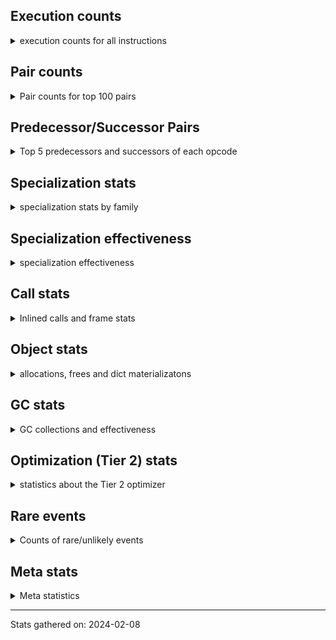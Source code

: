 ## Execution counts

<details>
<summary> execution counts for all instructions </summary>

|Name | Base Count | Head Count | Change | 
|---|---:|---:|---:|
| LOAD_FAST_CHECK | 10,703,622 | 11,390,699 | 6.4% |
| BUILD_CONST_KEY_MAP | 12,408,899 | 13,163,971 | 6.1% |
| LOAD_ATTR_PROPERTY | 89,419,535 | 91,852,183 | 2.7% |
| COMPARE_OP_STR | 314,806,424 | 322,047,278 | 2.3% |
| BINARY_OP_ADD_UNICODE | 93,264,594 | 95,005,394 | 1.9% |
| BINARY_SUBSCR_DICT | 623,076,937 | 633,077,200 | 1.6% |
| STORE_ATTR | 67,499,296 | 68,214,696 | 1.1% |
| JUMP_FORWARD | 551,648,844 | 556,460,602 | 0.9% |
| EXTENDED_ARG | 289,629,271 | 292,147,846 | 0.9% |
| LOAD_ATTR_INSTANCE_VALUE | 4,948,846,034 | 4,989,634,599 | 0.8% |
| DICT_UPDATE | 72,697 | 72,156 | -0.7% |
| STORE_ATTR_INSTANCE_VALUE | 1,184,666,337 | 1,193,132,325 | 0.7% |
| BINARY_SUBSCR_STR_INT | 484,692,511 | 488,136,592 | 0.7% |
| TO_BOOL_LIST | 159,386,802 | 160,277,390 | 0.6% |
| BUILD_LIST | 328,673,659 | 330,487,413 | 0.6% |
| CALL_BOUND_METHOD_EXACT_ARGS | 210,667,277 | 211,822,849 | 0.5% |
| COMPARE_OP_INT | 1,697,019,553 | 1,706,209,255 | 0.5% |
| TO_BOOL_ALWAYS_TRUE | 276,596,696 | 278,065,190 | 0.5% |
| STORE_SUBSCR_DICT | 263,761,721 | 265,160,481 | 0.5% |
| BINARY_SUBSCR | 535,989,737 | 538,755,038 | 0.5% |
| CALL_METHOD_DESCRIPTOR_O | 397,962,937 | 399,943,355 | 0.5% |
| COMPARE_OP | 159,658,961 | 160,450,975 | 0.5% |
| CONVERT_VALUE | 90,302,472 | 90,748,198 | 0.5% |
| CALL_PY_WITH_DEFAULTS | 210,158,041 | 211,106,912 | 0.5% |
| LOAD_ATTR_METHOD_NO_DICT | 1,449,185,138 | 1,455,649,567 | 0.4% |
| CALL_LEN | 426,248,944 | 428,093,760 | 0.4% |
| CALL_BUILTIN_CLASS | 165,416,726 | 166,127,095 | 0.4% |
| FOR_ITER | 126,542,192 | 127,083,209 | 0.4% |
| JUMP_BACKWARD | 164,545,369 | 165,237,891 | 0.4% |
| BUILD_STRING | 52,642,240 | 52,863,701 | 0.4% |
| FORMAT_SIMPLE | 105,589,124 | 106,032,907 | 0.4% |
| CONTAINS_OP | 1,028,177,472 | 1,032,428,851 | 0.4% |
| LOAD_CONST | 7,704,890,522 | 7,736,644,556 | 0.4% |
| BUILD_SLICE | 95,912,205 | 96,291,725 | 0.4% |
| POP_JUMP_IF_FALSE | 7,468,779,772 | 7,497,005,531 | 0.4% |
| CALL_METHOD_DESCRIPTOR_NOARGS | 282,330,854 | 283,362,566 | 0.4% |
| BINARY_OP_ADD_INT | 969,004,752 | 972,533,016 | 0.4% |
| TO_BOOL | 384,821,274 | 386,126,454 | 0.3% |
| LOAD_FAST | 29,542,634,275 | 29,642,271,056 | 0.3% |
| STORE_FAST | 7,950,737,259 | 7,977,399,528 | 0.3% |
| CALL_LIST_APPEND | 335,218,909 | 336,342,172 | 0.3% |
| SWAP | 649,723,087 | 651,876,312 | 0.3% |
| RETURN_CONST | 2,017,534,665 | 2,023,944,179 | 0.3% |
| FOR_ITER_GEN | 222,117,251 | 222,809,008 | 0.3% |
| CALL_METHOD_DESCRIPTOR_FAST | 408,988,747 | 410,217,068 | 0.3% |
| STORE_SUBSCR_LIST_INT | 149,101,583 | 149,545,806 | 0.3% |
| UNARY_INVERT | 14,773,049 | 14,730,193 | -0.3% |
| LOAD_ATTR_METHOD_WITH_VALUES | 2,198,024,613 | 2,204,192,792 | 0.3% |
| POP_JUMP_IF_TRUE | 1,903,567,948 | 1,908,787,186 | 0.3% |
| COPY | 779,365,109 | 781,436,788 | 0.3% |
| BINARY_SLICE | 289,622,670 | 290,389,161 | 0.3% |
| CALL_PY_EXACT_ARGS | 3,317,783,852 | 3,326,461,232 | 0.3% |
| EXIT_INIT_CHECK | 93,512,900 | 93,736,648 | 0.2% |
| POP_JUMP_IF_NONE | 445,492,916 | 446,546,895 | 0.2% |
| CALL_ALLOC_AND_ENTER_INIT | 95,796,142 | 96,019,890 | 0.2% |
| LOAD_ATTR | 1,372,873,701 | 1,375,987,528 | 0.2% |
| LOAD_GLOBAL_MODULE | 3,788,846,355 | 3,797,052,884 | 0.2% |
| LOAD_ATTR_SLOT | 1,796,190,709 | 1,800,047,105 | 0.2% |
| POP_JUMP_IF_NOT_NONE | 674,541,217 | 675,962,590 | 0.2% |
| RESUME_CHECK | 7,140,567,823 | 7,155,180,639 | 0.2% |
| TO_BOOL_BOOL | 3,925,658,342 | 3,932,581,830 | 0.2% |
| DELETE_FAST | 2,163,162 | 2,159,400 | -0.2% |
| RETURN_VALUE | 4,240,869,978 | 4,248,052,881 | 0.2% |
| INSTRUMENTED_JUMP_BACKWARD | 10,016 | 10,000 | -0.2% |
| IS_OP | 734,076,024 | 735,222,633 | 0.2% |
| GET_ITER | 734,217,694 | 735,291,650 | 0.1% |
| INSTRUMENTED_FOR_ITER | 11,376 | 11,360 | -0.1% |
| ENTER_EXECUTOR | 2,596,258,723 | 2,599,829,957 | 0.1% |
| BEFORE_WITH | 9,109,702 | 9,098,122 | -0.1% |
| UNPACK_SEQUENCE_TWO_TUPLE | 355,193,496 | 355,644,327 | 0.1% |
| BUILD_TUPLE | 841,471,957 | 842,494,206 | 0.1% |
| INSTRUMENTED_POP_JUMP_IF_TRUE | 13,456 | 13,440 | -0.1% |
| POP_TOP | 3,708,934,072 | 3,713,299,818 | 0.1% |
| LOAD_FAST_LOAD_FAST | 6,332,083,282 | 6,338,944,699 | 0.1% |
| CALL_ISINSTANCE | 934,614,511 | 935,547,150 | 0.1% |
| FOR_ITER_LIST | 696,430,612 | 697,099,759 | 0.1% |
| CALL_KW | 255,582,106 | 255,821,804 | 0.1% |
| NOP | 981,212,069 | 982,118,548 | 0.1% |
| LOAD_GLOBAL_BUILTIN | 4,490,866,805 | 4,494,804,512 | 0.1% |
| BINARY_SUBSCR_LIST_INT | 636,745,556 | 637,204,149 | 0.1% |
| YIELD_VALUE | 1,386,524,513 | 1,387,425,035 | 0.1% |
| TO_BOOL_INT | 202,153,445 | 202,266,078 | 0.1% |
| CALL | 1,201,656,597 | 1,202,277,690 | 0.1% |
| BINARY_OP_SUBTRACT_INT | 525,775,780 | 526,032,711 | 0.0% |
| LIST_EXTEND | 35,709,252 | 35,692,571 | -0.0% |
| COPY_FREE_VARS | 354,559,163 | 354,719,219 | 0.0% |
| RESUME | 271,556 | 271,446 | -0.0% |
| LOAD_ATTR_CLASS | 175,373,368 | 175,438,971 | 0.0% |
| LOAD_SUPER_ATTR_METHOD | 123,636,407 | 123,592,284 | -0.0% |
| TO_BOOL_NONE | 631,547,757 | 631,769,535 | 0.0% |
| CALL_BUILTIN_FAST | 927,032,884 | 927,319,408 | 0.0% |
| LOAD_ATTR_MODULE | 514,391,313 | 514,540,800 | 0.0% |
| LOAD_ATTR_NONDESCRIPTOR_WITH_VALUES | 158,222,834 | 158,177,033 | -0.0% |
| PUSH_NULL | 1,307,272,386 | 1,307,638,576 | 0.0% |
| LOAD_SUPER_ATTR | 18,389 | 18,384 | -0.0% |
| LOAD_FAST_AND_CLEAR | 69,140,448 | 69,122,350 | -0.0% |
| TO_BOOL_STR | 80,212,717 | 80,233,184 | 0.0% |
| BUILD_MAP | 119,338,926 | 119,309,182 | -0.0% |
| LIST_APPEND | 75,569,722 | 75,551,212 | -0.0% |
| BINARY_OP_INPLACE_ADD_UNICODE | 8,739,097 | 8,741,177 | 0.0% |
| LOAD_DEREF | 727,083,636 | 727,240,078 | 0.0% |
| MAKE_CELL | 101,801,009 | 101,781,993 | -0.0% |
| CHECK_EXC_MATCH | 22,406,375 | 22,402,379 | -0.0% |
| PUSH_EXC_INFO | 23,029,955 | 23,025,992 | -0.0% |
| POP_EXCEPT | 23,029,807 | 23,025,849 | -0.0% |
| INTERPRETER_EXIT | 2,101,269,123 | 2,101,599,212 | 0.0% |
| STORE_FAST_STORE_FAST | 3,022,138,754 | 3,022,590,173 | 0.0% |
| STORE_FAST_LOAD_FAST | 42,788,896 | 42,795,194 | 0.0% |
| BINARY_OP | 718,306,882 | 718,213,005 | -0.0% |
| DICT_MERGE | 36,821,396 | 36,816,631 | -0.0% |
| SET_FUNCTION_ATTRIBUTE | 100,803,393 | 100,791,186 | -0.0% |
| UNPACK_SEQUENCE | 315,651 | 315,615 | -0.0% |
| CALL_TYPE_1 | 317,212,901 | 317,179,280 | -0.0% |
| MAKE_FUNCTION | 110,730,365 | 110,719,945 | -0.0% |
| CALL_METHOD_DESCRIPTOR_FAST_WITH_KEYWORDS | 26,903,023 | 26,905,336 | 0.0% |
| RAISE_VARARGS | 5,738,001 | 5,737,511 | -0.0% |
| FOR_ITER_TUPLE | 339,360,842 | 339,332,125 | -0.0% |
| UNARY_NOT | 74,929,072 | 74,923,024 | -0.0% |
| CALL_FUNCTION_EX | 187,420,369 | 187,405,357 | -0.0% |
| STORE_SUBSCR | 184,306,439 | 184,319,987 | 0.0% |
| SET_ADD | 932,561 | 932,628 | 0.0% |
| LOAD_ATTR_METHOD_LAZY_DICT | 85,068,316 | 85,074,364 | 0.0% |
| STORE_DEREF | 94,642,521 | 94,636,103 | -0.0% |
| BINARY_OP_SUBTRACT_FLOAT | 111,952,632 | 111,946,354 | -0.0% |
| MAP_ADD | 39,820,416 | 39,822,449 | 0.0% |
| BINARY_OP_ADD_FLOAT | 154,967,200 | 154,959,881 | -0.0% |
| LOAD_ATTR_NONDESCRIPTOR_NO_DICT | 94,000,675 | 93,996,237 | -0.0% |
| COMPARE_OP_FLOAT | 182,739,443 | 182,732,042 | -0.0% |
| STORE_ATTR_SLOT | 1,504,907,793 | 1,504,850,864 | -0.0% |
| FOR_ITER_RANGE | 111,404,803 | 111,400,611 | -0.0% |
| BINARY_SUBSCR_GETITEM | 194,235,297 | 194,241,098 | 0.0% |
| LOAD_SUPER_ATTR_ATTR | 5,310,952 | 5,311,094 | 0.0% |
| RETURN_GENERATOR | 485,999,018 | 485,987,653 | -0.0% |
| LOAD_GLOBAL | 20,555,537 | 20,555,071 | -0.0% |
| CALL_INTRINSIC_1 | 159,709,563 | 159,705,994 | -0.0% |
| CALL_STR_1 | 42,201,207 | 42,200,430 | -0.0% |
| STORE_SLICE | 35,855,288 | 35,854,747 | -0.0% |
| GET_AWAITABLE | 229,796,431 | 229,792,998 | -0.0% |
| CALL_TUPLE_1 | 28,343,638 | 28,343,996 | 0.0% |
| CALL_BUILTIN_O | 881,965,495 | 881,954,860 | -0.0% |
| SEND | 165,328,497 | 165,326,655 | -0.0% |
| WITH_EXCEPT_START | 184,305 | 184,303 | -0.0% |
| BUILD_SET | 1,716,121 | 1,716,139 | 0.0% |
| JUMP_BACKWARD_NO_INTERRUPT | 551,664,524 | 551,659,014 | -0.0% |
| END_SEND | 391,999,864 | 391,996,431 | -0.0% |
| SEND_GEN | 780,210,066 | 780,204,130 | -0.0% |
| UNPACK_SEQUENCE_LIST | 274,452,748 | 274,454,825 | 0.0% |
| IMPORT_FROM | 10,478,821 | 10,478,897 | 0.0% |
| IMPORT_NAME | 9,829,155 | 9,829,224 | 0.0% |
| BINARY_OP_MULTIPLY_INT | 179,330,400 | 179,329,320 | -0.0% |
| BINARY_SUBSCR_TUPLE_INT | 228,314,859 | 228,313,836 | -0.0% |
| CALL_BUILTIN_FAST_WITH_KEYWORDS | 110,156,867 | 110,156,447 | -0.0% |
| DELETE_ATTR | 6,122,289 | 6,122,266 | -0.0% |
| LOAD_ATTR_WITH_HINT | 433,397,673 | 433,399,260 | 0.0% |
| DELETE_SUBSCR | 177,647,736 | 177,647,363 | -0.0% |
| UNPACK_SEQUENCE_TUPLE | 572,703,765 | 572,702,586 | -0.0% |
| BINARY_OP_MULTIPLY_FLOAT | 287,556,802 | 287,557,265 | 0.0% |
| RERAISE | 2,616,176 | 2,616,172 | -0.0% |
| GET_YIELD_FROM_ITER | 36,722,107 | 36,722,155 | 0.0% |
| END_FOR | 76,206,884 | 76,206,970 | 0.0% |
| STORE_ATTR_WITH_HINT | 67,218,124 | 67,218,071 | -0.0% |
| UNARY_NEGATIVE | 161,837,443 | 161,837,410 | -0.0% |
| INSTRUMENTED_POP_JUMP_IF_FALSE | 38,888,640 | 38,888,640 | 0.0% |
| INSTRUMENTED_RESUME | 38,866,420 | 38,866,420 | 0.0% |
| INSTRUMENTED_RETURN_VALUE | 38,857,520 | 38,857,520 | 0.0% |
| LOAD_NAME | 13,239,127 | 13,239,127 | 0.0% |
| STORE_GLOBAL | 8,199,940 | 8,199,940 | 0.0% |
| GET_ANEXT | 8,000,960 | 8,000,960 | 0.0% |
| END_ASYNC_FOR | 8,000,000 | 8,000,000 | 0.0% |
| GET_AITER | 8,000,000 | 8,000,000 | 0.0% |
| BEFORE_ASYNC_WITH | 3,005,926 | 3,005,926 | 0.0% |
| UNPACK_EX | 1,129,822 | 1,129,822 | 0.0% |
| STORE_NAME | 401,296 | 401,296 | 0.0% |
| SET_UPDATE | 88,668 | 88,668 | 0.0% |
| LOAD_BUILD_CLASS | 19,846 | 19,846 | 0.0% |
| INSTRUMENTED_RETURN_CONST | 7,200 | 7,200 | 0.0% |
| LOAD_LOCALS | 2,260 | 2,260 | 0.0% |
| LOAD_FROM_DICT_OR_DEREF | 2,240 | 2,240 | 0.0% |
| CLEANUP_THROW | 1,523 | 1,523 | 0.0% |
| DELETE_NAME | 900 | 900 | 0.0% |
| FORMAT_WITH_SPEC | 840 | 840 | 0.0% |
| INSTRUMENTED_POP_JUMP_IF_NONE | 720 | 720 | 0.0% |
| SETUP_ANNOTATIONS | 544 | 544 | 0.0% |
| INSTRUMENTED_JUMP_FORWARD | 400 | 400 | 0.0% |
| INSTRUMENTED_POP_JUMP_IF_NOT_NONE | 400 | 400 | 0.0% |
| CALL_INTRINSIC_2 | 80 | 80 | 0.0% |


</details>

## Pair counts

<details>
<summary> Pair counts for top 100 pairs </summary>

Not included in comparative output.


</details>

## Predecessor/Successor Pairs

<details>
<summary> Top 5 predecessors and successors of each opcode </summary>

Not included in comparative output.


</details>

## Specialization stats

<details>
<summary> specialization stats by family </summary>

### BINARY_OP

<details>
<summary> specialization stats for BINARY_OP family </summary>

|Kind | Base Count | Base Ratio | Head Count | Head Ratio | Change | 
|---|---:|---:|---:|---:|---:|
|          hit | 2,281,296,959 | 74.8% | 2,286,810,836 | 74.9% | 0.2% |
|     deferred | 765,104,507 | 25.1% | 765,010,723 | 25.0% | -0.0% |
|         miss | 49,294,298 | 1.6% | 49,294,282 | 1.6% | -0.0% |

| | Base Count | Base Ratio | Head Count | Head Ratio | Change | 
|---|---:|---:|---:|---:|---:|
| Success | 978,742 | 39.2% | 978,623 | 39.2% | -0.0% |
| Failure | 1,517,931 | 60.8% | 1,517,941 | 60.8% | 0.0% |

|Failure kind | Base Count | Base Ratio | Head Count | Head Ratio | Change | 
|---|---:|---:|---:|---:|---:|
| power | 5,742 | 0.4% | 5,721 | 0.4% | -0.4% |
| xor | 9,926 | 0.7% | 9,943 | 0.7% | 0.2% |
| remainder | 52,913 | 3.5% | 52,951 | 3.5% | 0.1% |
| or | 17,741 | 1.2% | 17,729 | 1.2% | -0.1% |
| and int | 49,395 | 3.3% | 49,366 | 3.3% | -0.1% |
| and other | 1,716 | 0.1% | 1,715 | 0.1% | -0.1% |
| true divide float | 5,766 | 0.4% | 5,763 | 0.4% | -0.1% |
| true divide different types | 12,253 | 0.8% | 12,248 | 0.8% | -0.0% |
| lshift | 18,014 | 1.2% | 18,007 | 1.2% | -0.0% |
| floor divide | 32,744 | 2.2% | 32,732 | 2.2% | -0.0% |
| rshift | 14,780 | 1.0% | 14,776 | 1.0% | -0.0% |
| add other | 61,830 | 4.1% | 61,846 | 4.1% | 0.0% |
| multiply different types | 246,699 | 16.3% | 246,738 | 16.3% | 0.0% |
| add different types | 182,046 | 12.0% | 182,042 | 12.0% | -0.0% |
| subtract different types | 784,192 | 51.7% | 784,190 | 51.7% | -0.0% |
| subtract other | 12,834 | 0.8% | 12,834 | 0.8% | 0.0% |
| multiply other | 5,300 | 0.3% | 5,300 | 0.3% | 0.0% |
| true divide other | 3,501 | 0.2% | 3,501 | 0.2% | 0.0% |
| and different types | 539 | 0.0% | 539 | 0.0% | 0.0% |


</details>

### BINARY_SLICE

<details>
<summary> specialization stats for BINARY_SLICE family </summary>


</details>

### BINARY_SUBSCR

<details>
<summary> specialization stats for BINARY_SUBSCR family </summary>

|Kind | Base Count | Base Ratio | Head Count | Head Ratio | Change | 
|---|---:|---:|---:|---:|---:|
|          hit | 2,162,289,049 | 80.0% | 2,176,196,602 | 80.0% | 0.6% |
|     deferred | 540,370,820 | 20.0% | 543,135,194 | 20.0% | 0.5% |
|         miss | 4,776,111 | 0.2% | 4,776,273 | 0.2% | 0.0% |

| | Base Count | Base Ratio | Head Count | Head Ratio | Change | 
|---|---:|---:|---:|---:|---:|
| Failure | 205,593 | 52.0% | 206,699 | 52.2% | 0.5% |
| Success | 189,435 | 48.0% | 189,418 | 47.8% | -0.0% |

|Failure kind | Base Count | Base Ratio | Head Count | Head Ratio | Change | 
|---|---:|---:|---:|---:|---:|
| buffer slice | 880 | 0.4% | 960 | 0.5% | 9.1% |
| tuple slice | 86 | 0.0% | 83 | 0.0% | -3.5% |
| out of range | 74,363 | 36.2% | 75,282 | 36.4% | 1.2% |
| buffer int | 21,740 | 10.6% | 21,919 | 10.6% | 0.8% |
| list slice | 6,360 | 3.1% | 6,400 | 3.1% | 0.6% |
| other | 56,968 | 27.7% | 56,859 | 27.5% | -0.2% |
| array int | 36,680 | 17.8% | 36,680 | 17.7% | 0.0% |
| sequence int | 4,280 | 2.1% | 4,280 | 2.1% | 0.0% |
| code complex parameters | 4,136 | 2.0% | 4,136 | 2.0% | 0.0% |
| string slice | 100 | 0.0% | 100 | 0.0% | 0.0% |


</details>

### CALL

<details>
<summary> specialization stats for CALL family </summary>

|Kind | Base Count | Base Ratio | Head Count | Head Ratio | Change | 
|---|---:|---:|---:|---:|---:|
|         miss | 243,260,325 | 2.3% | 246,866,672 | 2.3% | 1.5% |
|     deferred | 1,438,925,773 | 13.7% | 1,443,084,432 | 13.7% | 0.3% |
|          hit | 9,080,819,373 | 86.3% | 9,098,007,225 | 86.3% | 0.2% |
|        deopt | 22,840 | 0.0% | 22,840 | 0.0% | 0.0% |

| | Base Count | Base Ratio | Head Count | Head Ratio | Change | 
|---|---:|---:|---:|---:|---:|
| Success | 5,100,456 | 85.1% | 5,168,399 | 85.3% | 1.3% |
| Failure | 890,693 | 14.9% | 891,531 | 14.7% | 0.1% |

|Failure kind | Base Count | Base Ratio | Head Count | Head Ratio | Change | 
|---|---:|---:|---:|---:|---:|
| metaclass | 37,527 | 4.2% | 37,890 | 4.2% | 1.0% |
| str | 2,840 | 0.3% | 2,860 | 0.3% | 0.7% |
| out of versions | 160 | 0.0% | 161 | 0.0% | 0.6% |
| operator wrapper | 6,004 | 0.7% | 6,040 | 0.7% | 0.6% |
| method wrapper | 7,776 | 0.9% | 7,750 | 0.9% | -0.3% |
| meth descr varargs | 62,896 | 7.1% | 63,014 | 7.1% | 0.2% |
| class mutable | 21,581 | 2.4% | 21,617 | 2.4% | 0.2% |
| class no vectorcall | 66,272 | 7.4% | 66,338 | 7.4% | 0.1% |
| meth descr method fastcall keywords | 200,172 | 22.5% | 200,362 | 22.5% | 0.1% |
| bound method | 13,367 | 1.5% | 13,357 | 1.5% | -0.1% |
| cfunc varargs | 11,817 | 1.3% | 11,810 | 1.3% | -0.1% |
| cfunc varargs keywords | 28,341 | 3.2% | 28,355 | 3.2% | 0.0% |
| cfunc noargs | 66,654 | 7.5% | 66,637 | 7.5% | -0.0% |
| code complex parameters | 158,140 | 17.8% | 158,176 | 17.7% | 0.0% |
| no dict | 102,776 | 11.5% | 102,796 | 11.5% | 0.0% |
| other | 37,442 | 4.2% | 37,441 | 4.2% | -0.0% |
| meth descr varargs keywords | 18,390 | 2.1% | 18,390 | 2.1% | 0.0% |
| init not python | 16,386 | 1.8% | 16,386 | 1.8% | 0.0% |
| cmethod | 13,140 | 1.5% | 13,140 | 1.5% | 0.0% |
| init not simple | 10,018 | 1.1% | 10,018 | 1.1% | 0.0% |
| wrong number arguments | 9,154 | 1.0% | 9,154 | 1.0% | 0.0% |


</details>

### COMPARE_OP

<details>
<summary> specialization stats for COMPARE_OP family </summary>

|Kind | Base Count | Base Ratio | Head Count | Head Ratio | Change | 
|---|---:|---:|---:|---:|---:|
|         miss | 1,912,682 | 0.1% | 1,885,126 | 0.1% | -1.4% |
|          hit | 2,192,652,738 | 93.1% | 2,209,103,449 | 93.2% | 0.8% |
|     deferred | 161,247,753 | 6.8% | 162,014,039 | 6.8% | 0.5% |

| | Base Count | Base Ratio | Head Count | Head Ratio | Change | 
|---|---:|---:|---:|---:|---:|
| Failure | 224,634 | 69.4% | 223,366 | 69.4% | -0.6% |
| Success | 99,256 | 30.6% | 98,696 | 30.6% | -0.6% |

|Failure kind | Base Count | Base Ratio | Head Count | Head Ratio | Change | 
|---|---:|---:|---:|---:|---:|
| big int | 62,159 | 27.7% | 60,227 | 27.0% | -3.1% |
| bytes | 3,960 | 1.8% | 4,080 | 1.8% | 3.0% |
| long float | 1,593 | 0.7% | 1,626 | 0.7% | 2.1% |
| bool | 5,029 | 2.2% | 4,976 | 2.2% | -1.1% |
| tuple | 14,402 | 6.4% | 14,496 | 6.5% | 0.7% |
| different types | 50,070 | 22.3% | 50,395 | 22.6% | 0.6% |
| baseobject | 30,648 | 13.6% | 30,733 | 13.8% | 0.3% |
| other | 24,338 | 10.8% | 24,387 | 10.9% | 0.2% |
| float long | 16,899 | 7.5% | 16,910 | 7.6% | 0.1% |
| string | 10,560 | 4.7% | 10,560 | 4.7% | 0.0% |
| list | 3,153 | 1.4% | 3,153 | 1.4% | 0.0% |
| set | 1,823 | 0.8% | 1,823 | 0.8% | 0.0% |


</details>

### FOR_ITER

<details>
<summary> specialization stats for FOR_ITER family </summary>

|Kind | Base Count | Base Ratio | Head Count | Head Ratio | Change | 
|---|---:|---:|---:|---:|---:|
|     deferred | 262,000,493 | 17.5% | 262,557,305 | 17.5% | 0.2% |
|          hit | 1,231,034,273 | 82.3% | 1,232,345,460 | 82.3% | 0.1% |
|         miss | 138,279,235 | 9.2% | 138,296,043 | 9.2% | 0.0% |

| | Base Count | Base Ratio | Head Count | Head Ratio | Change | 
|---|---:|---:|---:|---:|---:|
| Failure | 160,579 | 5.7% | 161,279 | 5.7% | 0.4% |
| Success | 2,660,355 | 94.3% | 2,660,668 | 94.3% | 0.0% |

|Failure kind | Base Count | Base Ratio | Head Count | Head Ratio | Change | 
|---|---:|---:|---:|---:|---:|
| reversed list | 6,085 | 3.8% | 6,185 | 3.8% | 1.6% |
| dict items | 61,519 | 38.3% | 62,188 | 38.6% | 1.1% |
| set | 24,496 | 15.3% | 24,424 | 15.1% | -0.3% |
| enumerate | 15,269 | 9.5% | 15,272 | 9.5% | 0.0% |
| zip | 13,352 | 8.3% | 13,352 | 8.3% | 0.0% |
| seq iter | 10,460 | 6.5% | 10,460 | 6.5% | 0.0% |
| dict keys | 7,196 | 4.5% | 7,196 | 4.5% | 0.0% |
| other | 7,059 | 4.4% | 7,059 | 4.4% | 0.0% |
| dict values | 5,690 | 3.5% | 5,690 | 3.5% | 0.0% |
| itertools | 4,851 | 3.0% | 4,851 | 3.0% | 0.0% |
| ascii string | 2,440 | 1.5% | 2,440 | 1.5% | 0.0% |
| map | 1,320 | 0.8% | 1,320 | 0.8% | 0.0% |
| bytes | 520 | 0.3% | 520 | 0.3% | 0.0% |
| callable | 282 | 0.2% | 282 | 0.2% | 0.0% |
| string | 40 | 0.0% | 40 | 0.0% | 0.0% |


</details>

### LOAD_ATTR

<details>
<summary> specialization stats for LOAD_ATTR family </summary>

|Kind | Base Count | Base Ratio | Head Count | Head Ratio | Change | 
|---|---:|---:|---:|---:|---:|
|          hit | 11,151,774,441 | 83.8% | 11,211,658,206 | 83.8% | 0.5% |
|     deferred | 2,146,510,323 | 16.1% | 2,149,621,358 | 16.1% | 0.1% |
|        deopt | 1,816,849 | 0.0% | 1,816,362 | 0.0% | -0.0% |
|         miss | 790,345,767 | 5.9% | 790,344,705 | 5.9% | -0.0% |

| | Base Count | Base Ratio | Head Count | Head Ratio | Change | 
|---|---:|---:|---:|---:|---:|
| Failure | 1,078,090 | 6.5% | 1,080,016 | 6.5% | 0.2% |
| Success | 15,631,055 | 93.5% | 15,630,859 | 93.5% | -0.0% |

|Failure kind | Base Count | Base Ratio | Head Count | Head Ratio | Change | 
|---|---:|---:|---:|---:|---:|
| class attr simple | 6,043 | 0.6% | 6,223 | 0.6% | 3.0% |
| method | 138,096 | 12.8% | 139,478 | 12.9% | 1.0% |
| overridden | 18,515 | 1.7% | 18,550 | 1.7% | 0.2% |
| not managed dict | 126,440 | 11.7% | 126,625 | 11.7% | 0.1% |
| mutable class | 68,257 | 6.3% | 68,334 | 6.3% | 0.1% |
| non overriding descriptor | 11,125 | 1.0% | 11,114 | 1.0% | -0.1% |
| metaclass attribute | 233,074 | 21.6% | 233,155 | 21.6% | 0.0% |
| shadowed | 96,852 | 9.0% | 96,846 | 9.0% | -0.0% |
| has managed dict | 312,982 | 29.0% | 312,985 | 29.0% | 0.0% |
| class method obj | 23,148 | 2.1% | 23,148 | 2.1% | 0.0% |
| class attr descriptor | 16,640 | 1.5% | 16,640 | 1.5% | 0.0% |
| module attr not found | 10,682 | 1.0% | 10,682 | 1.0% | 0.0% |
| not in keys | 7,260 | 0.7% | 7,260 | 0.7% | 0.0% |
| non object slot | 3,580 | 0.3% | 3,580 | 0.3% | 0.0% |
| builtin class method | 2,997 | 0.3% | 2,997 | 0.3% | 0.0% |
| out of versions | 2,339 | 0.2% | 2,339 | 0.2% | 0.0% |
| property | 60 | 0.0% | 60 | 0.0% | 0.0% |


</details>

### LOAD_GLOBAL

<details>
<summary> specialization stats for LOAD_GLOBAL family </summary>

|Kind | Base Count | Base Ratio | Head Count | Head Ratio | Change | 
|---|---:|---:|---:|---:|---:|
|          hit | 8,279,395,850 | 99.7% | 8,291,539,674 | 99.7% | 0.1% |
|         miss | 317,310 | 0.0% | 317,722 | 0.0% | 0.1% |
|     deferred | 20,326,145 | 0.2% | 20,326,275 | 0.2% | 0.0% |
|        deopt | 9,342 | 0.0% | 9,342 | 0.0% | 0.0% |

| | Base Count | Base Ratio | Head Count | Head Ratio | Change | 
|---|---:|---:|---:|---:|---:|
| Success | 546,702 | 100.0% | 546,518 | 100.0% | -0.0% |
| Failure | 0 | 0.0% | 0 | 0.0% |  |


</details>

### LOAD_SUPER_ATTR

<details>
<summary> specialization stats for LOAD_SUPER_ATTR family </summary>

|Kind | Base Count | Base Ratio | Head Count | Head Ratio | Change | 
|---|---:|---:|---:|---:|---:|
|     deferred | 9,271 | 0.0% | 9,267 | 0.0% | -0.0% |
|          hit | 128,947,359 | 100.0% | 128,903,378 | 100.0% | -0.0% |

| | Base Count | Base Ratio | Head Count | Head Ratio | Change | 
|---|---:|---:|---:|---:|---:|
| Success | 9,118 | 100.0% | 9,117 | 100.0% | -0.0% |
| Failure | 0 | 0.0% | 0 | 0.0% |  |


</details>

### POP_JUMP_IF_FALSE

<details>
<summary> specialization stats for POP_JUMP_IF_FALSE family </summary>


</details>

### POP_JUMP_IF_NONE

<details>
<summary> specialization stats for POP_JUMP_IF_NONE family </summary>


</details>

### POP_JUMP_IF_NOT_NONE

<details>
<summary> specialization stats for POP_JUMP_IF_NOT_NONE family </summary>


</details>

### POP_JUMP_IF_TRUE

<details>
<summary> specialization stats for POP_JUMP_IF_TRUE family </summary>


</details>

### SEND

<details>
<summary> specialization stats for SEND family </summary>

|Kind | Base Count | Base Ratio | Head Count | Head Ratio | Change | 
|---|---:|---:|---:|---:|---:|
|     deferred | 165,300,598 | 17.5% | 165,298,767 | 17.5% | -0.0% |
|          hit | 780,179,166 | 82.5% | 780,173,230 | 82.5% | -0.0% |
|         miss | 30,900 | 0.0% | 30,900 | 0.0% | 0.0% |

| | Base Count | Base Ratio | Head Count | Head Ratio | Change | 
|---|---:|---:|---:|---:|---:|
| Success | 6,211 | 10.6% | 6,206 | 10.6% | -0.1% |
| Failure | 52,588 | 89.4% | 52,582 | 89.4% | -0.0% |

|Failure kind | Base Count | Base Ratio | Head Count | Head Ratio | Change | 
|---|---:|---:|---:|---:|---:|
| other | 15,908 | 30.3% | 15,902 | 30.2% | -0.0% |
| async generator send | 33,180 | 63.1% | 33,180 | 63.1% | 0.0% |
| list | 3,260 | 6.2% | 3,260 | 6.2% | 0.0% |
| dict keys | 240 | 0.5% | 240 | 0.5% | 0.0% |


</details>

### STORE_ATTR

<details>
<summary> specialization stats for STORE_ATTR family </summary>

|Kind | Base Count | Base Ratio | Head Count | Head Ratio | Change | 
|---|---:|---:|---:|---:|---:|
|          hit | 2,549,251,862 | 90.3% | 2,557,683,724 | 90.3% | 0.3% |
|     deferred | 270,893,814 | 9.6% | 271,586,480 | 9.6% | 0.3% |
|         miss | 207,540,392 | 7.3% | 207,517,536 | 7.3% | -0.0% |

| | Base Count | Base Ratio | Head Count | Head Ratio | Change | 
|---|---:|---:|---:|---:|---:|
| Failure | 97,147 | 2.3% | 97,461 | 2.4% | 0.3% |
| Success | 4,048,727 | 97.7% | 4,048,291 | 97.6% | -0.0% |

|Failure kind | Base Count | Base Ratio | Head Count | Head Ratio | Change | 
|---|---:|---:|---:|---:|---:|
| property | 4,020 | 4.1% | 4,160 | 4.3% | 3.5% |
| overriding descriptor | 10,480 | 10.8% | 10,640 | 10.9% | 1.5% |
| no dict | 3,120 | 3.2% | 3,140 | 3.2% | 0.6% |
| not managed dict | 2,674 | 2.8% | 2,668 | 2.7% | -0.2% |
| class attr simple | 45,859 | 47.2% | 45,859 | 47.1% | 0.0% |
| not in dict | 15,905 | 16.4% | 15,905 | 16.3% | 0.0% |
| not in keys | 7,761 | 8.0% | 7,761 | 8.0% | 0.0% |
| overridden | 5,172 | 5.3% | 5,172 | 5.3% | 0.0% |
| method | 1,540 | 1.6% | 1,540 | 1.6% | 0.0% |
| out of versions | 596 | 0.6% | 596 | 0.6% | 0.0% |
| mutable class | 20 | 0.0% | 20 | 0.0% | 0.0% |


</details>

### STORE_SLICE

<details>
<summary> specialization stats for STORE_SLICE family </summary>


</details>

### STORE_SUBSCR

<details>
<summary> specialization stats for STORE_SUBSCR family </summary>

|Kind | Base Count | Base Ratio | Head Count | Head Ratio | Change | 
|---|---:|---:|---:|---:|---:|
|          hit | 412,860,424 | 69.1% | 414,703,407 | 69.2% | 0.4% |
|     deferred | 184,200,237 | 30.8% | 184,213,776 | 30.8% | 0.0% |
|         miss | 2,880 | 0.0% | 2,880 | 0.0% | 0.0% |

| | Base Count | Base Ratio | Head Count | Head Ratio | Change | 
|---|---:|---:|---:|---:|---:|
| Success | 16,213 | 14.9% | 16,209 | 14.9% | -0.0% |
| Failure | 92,869 | 85.1% | 92,882 | 85.1% | 0.0% |

|Failure kind | Base Count | Base Ratio | Head Count | Head Ratio | Change | 
|---|---:|---:|---:|---:|---:|
| dict subclass no override | 27,064 | 29.1% | 27,075 | 29.1% | 0.0% |
| py simple | 42,737 | 46.0% | 42,739 | 46.0% | 0.0% |
| array int | 16,840 | 18.1% | 16,840 | 18.1% | 0.0% |
| out of range | 3,668 | 3.9% | 3,668 | 3.9% | 0.0% |
| bytearray int | 1,760 | 1.9% | 1,760 | 1.9% | 0.0% |
| other | 800 | 0.9% | 800 | 0.9% | 0.0% |


</details>

### TO_BOOL

<details>
<summary> specialization stats for TO_BOOL family </summary>

|Kind | Base Count | Base Ratio | Head Count | Head Ratio | Change | 
|---|---:|---:|---:|---:|---:|
|     deferred | 512,002,103 | 9.0% | 513,339,128 | 9.1% | 0.3% |
|          hit | 5,144,999,332 | 90.9% | 5,154,603,976 | 90.9% | 0.2% |
|         miss | 130,556,427 | 2.3% | 130,589,231 | 2.3% | 0.0% |

| | Base Count | Base Ratio | Head Count | Head Ratio | Change | 
|---|---:|---:|---:|---:|---:|
| Failure | 686,300 | 20.3% | 686,748 | 20.3% | 0.1% |
| Success | 2,689,298 | 79.7% | 2,689,809 | 79.7% | 0.0% |

|Failure kind | Base Count | Base Ratio | Head Count | Head Ratio | Change | 
|---|---:|---:|---:|---:|---:|
| sequence | 16,538 | 2.4% | 16,697 | 2.4% | 1.0% |
| dict | 36,772 | 5.4% | 36,890 | 5.4% | 0.3% |
| bytes | 28,858 | 4.2% | 28,900 | 4.2% | 0.1% |
| mapping | 98,448 | 14.3% | 98,549 | 14.4% | 0.1% |
| other | 172,572 | 25.1% | 172,591 | 25.1% | 0.0% |
| number | 183,762 | 26.8% | 183,777 | 26.8% | 0.0% |
| set | 32,716 | 4.8% | 32,714 | 4.8% | -0.0% |
| tuple | 112,373 | 16.4% | 112,369 | 16.4% | -0.0% |
| float | 2,601 | 0.4% | 2,601 | 0.4% | 0.0% |
| bytearray | 1,240 | 0.2% | 1,240 | 0.2% | 0.0% |
| memory view | 420 | 0.1% | 420 | 0.1% | 0.0% |


</details>

### UNPACK_SEQUENCE

<details>
<summary> specialization stats for UNPACK_SEQUENCE family </summary>

|Kind | Base Count | Base Ratio | Head Count | Head Ratio | Change | 
|---|---:|---:|---:|---:|---:|
|          hit | 1,199,498,549 | 99.7% | 1,199,950,278 | 99.7% | 0.0% |
|     deferred | 3,068,851 | 0.3% | 3,068,848 | 0.3% | -0.0% |
|         miss | 2,851,460 | 0.2% | 2,851,460 | 0.2% | 0.0% |

| | Base Count | Base Ratio | Head Count | Head Ratio | Change | 
|---|---:|---:|---:|---:|---:|
| Failure | 2,439 | 2.5% | 2,438 | 2.5% | -0.0% |
| Success | 95,821 | 97.5% | 95,789 | 97.5% | -0.0% |

|Failure kind | Base Count | Base Ratio | Head Count | Head Ratio | Change | 
|---|---:|---:|---:|---:|---:|
| sequence | 1,438 | 59.0% | 1,437 | 58.9% | -0.1% |
| iterator | 621 | 25.5% | 621 | 25.5% | 0.0% |
| other | 380 | 15.6% | 380 | 15.6% | 0.0% |


</details>


</details>

## Specialization effectiveness

<details>
<summary> specialization effectiveness </summary>

|Instructions | Base Count | Base Ratio | Head Count | Head Ratio | Change | 
|---|---:|---:|---:|---:|---:|
| Specialized hits | 53,529,978,938 | 34.5% | 53,690,577,558 | 34.5% | 0.3% |
| Not specialized | 15,755,732,964 | 10.1% | 15,802,190,417 | 10.1% | 0.3% |
| Basic | 84,452,507,681 | 54.4% | 84,666,927,294 | 54.4% | 0.3% |
| Specialized misses | 1,569,679,304 | 1.0% | 1,573,285,265 | 1.0% | 0.2% |

### Deferred by instruction

<details>
<summary> deferred by instruction </summary>

|Name | Base Count | Base Ratio | Head Count | Head Ratio | Change | 
|---|---:|---:|---:|---:|---:|
| BINARY_SUBSCR | 540,370,820 | 8.4% | 543,135,194 | 8.4% | 0.5% |
| COMPARE_OP | 161,247,753 | 2.5% | 162,014,039 | 2.5% | 0.5% |
| CALL | 1,438,925,773 | 22.2% | 1,443,084,432 | 22.3% | 0.3% |
| TO_BOOL | 512,002,103 | 7.9% | 513,339,128 | 7.9% | 0.3% |
| STORE_ATTR | 270,893,814 | 4.2% | 271,586,480 | 4.2% | 0.3% |
| FOR_ITER | 262,000,493 | 4.0% | 262,557,305 | 4.0% | 0.2% |
| LOAD_ATTR | 2,146,510,323 | 33.2% | 2,149,621,358 | 33.2% | 0.1% |
| BINARY_OP | 765,104,507 | 11.8% | 765,010,723 | 11.8% | -0.0% |
| STORE_SUBSCR | 184,200,237 | 2.8% | 184,213,776 | 2.8% | 0.0% |
| SEND | 165,300,598 | 2.6% | 165,298,767 | 2.5% | -0.0% |


</details>

### Misses by instruction

<details>
<summary> misses by instruction </summary>

|Name | Base Count | Base Ratio | Head Count | Head Ratio | Change | 
|---|---:|---:|---:|---:|---:|
| CALL_PY_EXACT_ARGS | 122,266,760 | 7.8% | 124,836,742 | 7.9% | 2.1% |
| TO_BOOL_NONE | 63,917,921 | 4.1% | 63,934,194 | 4.1% | 0.0% |
| STORE_ATTR_SLOT | 98,807,744 | 6.3% | 98,783,010 | 6.3% | -0.0% |
| FOR_ITER_LIST | 69,152,757 | 4.4% | 69,161,670 | 4.4% | 0.0% |
| FOR_ITER_TUPLE | 69,113,438 | 4.4% | 69,121,333 | 4.4% | 0.0% |
| LOAD_ATTR_SLOT | 111,453,602 | 7.1% | 111,456,670 | 7.1% | 0.0% |
| STORE_ATTR_INSTANCE_VALUE | 108,673,687 | 6.9% | 108,675,596 | 6.9% | 0.0% |
| LOAD_ATTR_METHOD_WITH_VALUES | 232,022,509 | 14.8% | 232,019,901 | 14.7% | -0.0% |
| LOAD_ATTR_NONDESCRIPTOR_WITH_VALUES | 69,574,517 | 4.4% | 69,574,721 | 4.4% | 0.0% |
| LOAD_ATTR_INSTANCE_VALUE | 308,687,675 | 19.7% | 308,687,885 | 19.6% | 0.0% |


</details>


</details>

## Call stats

<details>
<summary> Inlined calls and frame stats </summary>

| | Base Count | Base Ratio | Head Count | Head Ratio | Change | 
|---|---:|---:|---:|---:|---:|
| Calls to Python functions inlined | 5,465,835,796 | 72.2% | 5,480,117,215 | 72.3% | 0.3% |
| Frames pushed | 4,989,387,208 | 65.9% | 4,999,612,626 | 65.9% | 0.2% |
| Calls via PyEval_EvalFrame (api) | 235,238,205 | 3.1% | 235,448,812 | 3.1% | 0.1% |
| Calls via PyEval_EvalFrame (generator) | 850,530,391 | 11.2% | 850,742,004 | 11.2% | 0.0% |
| Calls to PyEval_EvalDefault | 2,104,467,021 | 27.8% | 2,104,797,089 | 27.7% | 0.0% |
| Calls via PyEval_EvalFrame (total) | 2,104,467,021 | 27.8% | 2,104,797,089 | 27.7% | 0.0% |
| Calls via PyEval_EvalFrame (function ex) | 27,749,071 | 0.4% | 27,746,237 | 0.4% | -0.0% |
| Calls via PyEval_EvalFrame (function vectorcall) | 1,248,621,980 | 16.5% | 1,248,740,435 | 16.5% | 0.0% |
| Calls via PyEval_EvalFrame (vector) | 1,253,936,630 | 16.6% | 1,254,055,085 | 16.5% | 0.0% |
| Frame objects created | 85,847,410 | 1.1% | 85,840,316 | 1.1% | -0.0% |
| Calls via PyEval_EvalFrame (method) | 213,002,713 | 2.8% | 212,991,332 | 2.8% | -0.0% |
| Calls via PyEval_EvalFrame (slot) | 341,365,848 | 4.5% | 341,367,537 | 4.5% | 0.0% |
| Calls via PyEval_EvalFrame (legacy) | 5,294,804 | 0.1% | 5,294,804 | 0.1% | 0.0% |
| Calls via PyEval_EvalFrame (build class) | 19,846 | 0.0% | 19,846 | 0.0% | 0.0% |


</details>

## Object stats

<details>
<summary> allocations, frees and dict materializatons </summary>

| | Base Count | Base Ratio | Head Count | Head Ratio | Change | 
|---|---:|---:|---:|---:|---:|
| Method cache dunder misses | 10,258,184 |  | 12,191,207 |  | 18.8% |
| Method cache collisions | 92,068,149 |  | 99,598,386 |  | 8.2% |
| Method cache misses | 89,419,860 |  | 95,016,963 |  | 6.3% |
| Interpreter increfs | 89,900,989,727 | 77.7% | 90,112,447,545 | 77.7% | 0.2% |
| Interpreter decrefs | 104,068,034,413 | 78.3% | 104,301,937,919 | 78.3% | 0.2% |
| Increfs | 25,761,632,505 | 22.3% | 25,809,749,637 | 22.3% | 0.2% |
| Decrefs | 28,873,542,307 | 21.7% | 28,916,009,405 | 21.7% | 0.1% |
| Allocations to 512 bytes | 11,593,226,996 | 62.9% | 11,609,000,067 | 62.9% | 0.1% |
| Allocations | 11,718,230,826 | 63.6% | 11,734,136,940 | 63.6% | 0.1% |
| Allocations to 4 kbytes | 104,017,863 | 0.6% | 104,146,120 | 0.6% | 0.1% |
| Frees | 12,053,125,797 |  | 12,067,445,518 |  | 0.1% |
| Allocations from freelist | 6,711,075,623 | 36.4% | 6,717,279,403 | 36.4% | 0.1% |
| Frees to freelist | 6,718,821,506 |  | 6,725,021,289 |  | 0.1% |
| Method cache dunder hits | 3,304,008,047 |  | 3,302,506,628 |  | -0.0% |
| Method cache hits | 2,990,476,784 |  | 2,989,219,786 |  | -0.0% |
| Allocations over 4 kbytes | 20,985,967 | 0.1% | 20,990,753 | 0.1% | 0.0% |
| New values | 75,072,279 |  | 75,056,591 |  | -0.0% |
| Materialize dict (on request) | 3,653,105 | 4.9% | 3,653,105 | 4.9% | 0.0% |
| Materialize dict (new key) | 190,075 | 0.3% | 190,075 | 0.3% | 0.0% |
| Materialize dict (too big) | 0 | 0.0% | 0 | 0.0% |  |
| Materialize dict (str subclass) | 0 | 0.0% | 0 | 0.0% |  |
| Dematerialize dict | 2,346,160 | 3.1% | 2,346,160 | 3.1% | 0.0% |


</details>

## GC stats

<details>
<summary> GC collections and effectiveness </summary>

|Generation | Base Collections | Base Objects collected | Base Object visits | Head Collections | Head Objects collected | Head Object visits | 
|---:|---:|---:|---:|---:|---:|---:|
| 0 | 733,957 | 46,617,651 | 6,069,091,672 | 735,669 | 46,608,393 | 6,089,049,916 |
| 1 | 65,664 | 36,866,765 | 4,969,003,946 | 65,821 | 36,864,535 | 4,976,820,728 |
| 2 | 20,914 | 53,213,339 | 18,175,070,622 | 20,915 | 53,213,964 | 18,164,971,778 |


</details>

## Optimization (Tier 2) stats

<details>
<summary> statistics about the Tier 2 optimizer </summary>

| | Base Count | Base Ratio | Head Count | Head Ratio | Change | 
|---|---:|---:|---:|---:|---:|
| Trace stack underflow | 1,159 | 0.5% | 1,146 | 0.5% | -1.1% |
| Trace too short | 77,548 | 32.7% | 77,867 | 32.8% | 0.4% |
| Optimization attempts | 236,795 |  | 237,188 |  | 0.2% |
| Traces executed | 2,596,179,443 |  | 2,599,750,677 |  | 0.1% |
| Uops executed | 132,046,579,194 | 50.86 | 132,141,657,769 | 50.83 | 0.1% |
| Low confidence | 5,601 | 2.4% | 5,597 | 2.4% | -0.1% |
| Traces created | 143,087 | 60.4% | 143,161 | 60.4% | 0.1% |
| Inner loop found | 7,532 | 3.2% | 7,534 | 3.2% | 0.0% |
| Trace stack overflow | 219 | 0.1% | 219 | 0.1% | 0.0% |
| Trace too long | 7,502 | 3.2% | 7,502 | 3.2% | 0.0% |
| Recursive call | 4,463 | 1.9% | 4,463 | 1.9% | 0.0% |

### Trace length histogram

<details>
<summary> trace length histogram </summary>

|Range | Base Count | Base Ratio | Head Count | Head Ratio | Change | 
|---|---:|---:|---:|---:|---:|
| <= 1 | 0 | 0.0% | 0 | 0.0% |  |
| <= 2 | 0 | 0.0% | 0 | 0.0% |  |
| <= 4 | 0 | 0.0% | 0 | 0.0% |  |
| <= 8 | 0 | 0.0% | 0 | 0.0% |  |
| <= 16 | 3,306 | 2.3% | 3,306 | 2.3% | 0.0% |
| <= 32 | 41,076 | 28.7% | 41,136 | 28.7% | 0.1% |
| <= 64 | 44,838 | 31.3% | 44,814 | 31.3% | -0.1% |
| <= 128 | 26,231 | 18.3% | 26,267 | 18.3% | 0.1% |
| <= 256 | 17,912 | 12.5% | 17,920 | 12.5% | 0.0% |
| <= 512 | 9,724 | 6.8% | 9,718 | 6.8% | -0.1% |


</details>

### Optimized trace length histogram

<details>
<summary> optimized trace length histogram </summary>

|Range | Base Count | Base Ratio | Head Count | Head Ratio | Change | 
|---|---:|---:|---:|---:|---:|
| <= 1 | 0 | 0.0% | 0 | 0.0% |  |
| <= 2 | 0 | 0.0% | 0 | 0.0% |  |
| <= 4 | 160 | 0.1% | 160 | 0.1% | 0.0% |
| <= 8 | 15,134 | 10.6% | 15,133 | 10.6% | -0.0% |
| <= 16 | 23,464 | 16.4% | 23,507 | 16.4% | 0.2% |
| <= 32 | 47,594 | 33.3% | 47,613 | 33.3% | 0.0% |
| <= 64 | 18,376 | 12.8% | 18,386 | 12.8% | 0.1% |
| <= 128 | 23,374 | 16.3% | 23,381 | 16.3% | 0.0% |
| <= 256 | 5,685 | 4.0% | 5,681 | 4.0% | -0.1% |
| <= 512 | 7,460 | 5.2% | 7,460 | 5.2% | 0.0% |


</details>

### Trace run length histogram

<details>
<summary> trace run length histogram </summary>

|Range | Base Count | Base Ratio | Head Count | Head Ratio | Change | 
|---|---:|---:|---:|---:|---:|
| <= 1 | 93,122,099 | 3.6% | 93,142,943 | 3.6% | 0.0% |
| <= 2 | 342,618,147 | 13.2% | 342,820,878 | 13.2% | 0.1% |
| <= 4 | 35,775,306 | 1.4% | 35,768,694 | 1.4% | -0.0% |
| <= 8 | 369,019,994 | 14.2% | 369,019,780 | 14.2% | -0.0% |
| <= 16 | 466,664,045 | 18.0% | 466,390,350 | 17.9% | -0.1% |
| <= 32 | 624,501,845 | 24.1% | 627,871,435 | 24.2% | 0.5% |
| <= 64 | 227,030,286 | 8.7% | 227,250,044 | 8.7% | 0.1% |
| <= 128 | 293,272,012 | 11.3% | 293,262,661 | 11.3% | -0.0% |
| <= 256 | 98,997,311 | 3.8% | 99,016,058 | 3.8% | 0.0% |
| <= 512 | 17,104,907 | 0.7% | 17,135,079 | 0.7% | 0.2% |
| <= 1,024 | 7,585,511 | 0.3% | 7,584,782 | 0.3% | -0.0% |
| <= 2,048 | 18,210,240 | 0.7% | 18,210,244 | 0.7% | 0.0% |
| <= 4,096 | 1,102,447 | 0.0% | 1,102,443 | 0.0% | -0.0% |
| <= 8,192 | 795,487 | 0.0% | 795,481 | 0.0% | -0.0% |
| <= 16,384 | 296,360 | 0.0% | 296,360 | 0.0% | 0.0% |
| <= 32,768 | 57,400 | 0.0% | 57,400 | 0.0% | 0.0% |
| <= 65,536 | 21,021 | 0.0% | 21,020 | 0.0% | -0.0% |
| <= 131,072 | 1,265 | 0.0% | 1,265 | 0.0% | 0.0% |
| <= 262,144 | 2,180 | 0.0% | 2,180 | 0.0% | 0.0% |
| <= 524,288 | 460 | 0.0% | 460 | 0.0% | 0.0% |
| <= 1,048,576 | 400 | 0.0% | 400 | 0.0% | 0.0% |
| <= 2,097,152 | 134 | 0.0% | 86 | 0.0% | -35.8% |
| <= 4,194,304 | 346 | 0.0% | 394 | 0.0% | 13.9% |
| <= 8,388,608 | 0 | 0.0% | 0 | 0.0% |  |
| <= 16,777,216 | 240 | 0.0% | 240 | 0.0% | 0.0% |


</details>

### Uop execution stats

<details>
<summary> uop execution stats </summary>

|Name | Base Count | Head Count | Change | 
|---|---:|---:|---:|
| _TO_BOOL | 5,489,457 | 8,922,649 | 62.5% |
| TO_BOOL_LIST | 16,083,817 | 19,517,286 | 21.3% |
| _CHECK_CALL_BOUND_METHOD_EXACT_ARGS | 53,032,506 | 55,772,490 | 5.2% |
| _INIT_CALL_BOUND_METHOD_EXACT_ARGS | 53,032,506 | 55,772,490 | 5.2% |
| _CHECK_MANAGED_OBJECT_HAS_VALUES | 1,122,865,571 | 1,136,854,661 | 1.2% |
| _LOAD_ATTR_INSTANCE_VALUE | 1,122,865,571 | 1,136,854,661 | 1.2% |
| _COMPARE_OP | 79,648,753 | 80,287,753 | 0.8% |
| _GUARD_TYPE_VERSION | 3,546,345,741 | 3,560,298,150 | 0.4% |
| _UNPACK_SEQUENCE | 9,861 | 9,832 | -0.3% |
| _GUARD_IS_NOT_NONE_POP | 47,260,425 | 47,383,978 | 0.3% |
| _CHECK_FUNCTION_EXACT_ARGS | 962,721,571 | 965,232,367 | 0.3% |
| _GUARD_IS_FALSE_POP | 3,933,802,930 | 3,941,853,408 | 0.2% |
| TO_BOOL_BOOL | 1,014,199,157 | 1,015,780,252 | 0.2% |
| CALL_METHOD_DESCRIPTOR_FAST | 118,143,013 | 118,317,398 | 0.1% |
| _FOR_ITER_TIER_TWO | 386,779,003 | 387,336,495 | 0.1% |
| _BINARY_OP | 703,631,620 | 704,120,779 | 0.1% |
| LOAD_FAST | 24,011,120,667 | 24,023,720,377 | 0.1% |
| _SET_IP | 17,236,252,383 | 17,244,658,060 | 0.0% |
| _GUARD_IS_TRUE_POP | 1,308,675,811 | 1,309,295,371 | 0.0% |
| BEFORE_WITH | 93,106 | 93,150 | 0.0% |
| STORE_SUBSCR_DICT | 8,404,931 | 8,408,075 | 0.0% |
| CALL_METHOD_DESCRIPTOR_O | 16,514,710 | 16,520,793 | 0.0% |
| _CHECK_VALIDITY | 13,234,485,090 | 13,239,358,167 | 0.0% |
| TO_BOOL_INT | 138,667,791 | 138,620,125 | -0.0% |
| CALL_BUILTIN_CLASS | 38,579,960 | 38,567,315 | -0.0% |
| _POP_FRAME | 438,552,620 | 438,676,653 | 0.0% |
| SET_FUNCTION_ATTRIBUTE | 28,670,621 | 28,662,728 | -0.0% |
| _BINARY_SUBSCR | 980,549,869 | 980,809,664 | 0.0% |
| RESUME_CHECK | 860,958,856 | 860,738,911 | -0.0% |
| CALL_TYPE_1 | 162,067,323 | 162,026,379 | -0.0% |
| _JUMP_TO_TOP | 2,120,789,397 | 2,121,301,410 | 0.0% |
| _INIT_CALL_PY_EXACT_ARGS | 956,415,692 | 956,185,063 | -0.0% |
| _PUSH_FRAME | 956,415,692 | 956,185,063 | -0.0% |
| _SAVE_RETURN_OFFSET | 956,415,692 | 956,185,063 | -0.0% |
| _CHECK_STACK_SPACE | 956,419,454 | 956,188,978 | -0.0% |
| GET_ITER | 123,086,434 | 123,059,307 | -0.0% |
| _LOAD_CONST_INLINE_BORROW_WITH_NULL | 268,828,556 | 268,774,951 | -0.0% |
| CONTAINS_OP | 1,654,648,106 | 1,654,972,943 | 0.0% |
| MAKE_FUNCTION | 42,012,232 | 42,004,327 | -0.0% |
| _ITER_CHECK_TUPLE | 481,128,317 | 481,043,660 | -0.0% |
| COPY_FREE_VARS | 293,089 | 293,137 | 0.0% |
| _ITER_NEXT_TUPLE | 258,548,086 | 258,509,171 | -0.0% |
| _LOAD_CONST_INLINE_WITH_NULL | 917,677,704 | 917,544,580 | -0.0% |
| _GUARD_NOT_EXHAUSTED_TUPLE | 404,009,664 | 403,951,985 | -0.0% |
| _ITER_CHECK_LIST | 1,402,155,976 | 1,402,342,881 | 0.0% |
| _LOAD_ATTR_MODULE | 96,547,107 | 96,534,381 | -0.0% |
| _CHECK_ATTR_MODULE | 96,550,547 | 96,537,821 | -0.0% |
| BUILD_TUPLE | 160,288,703 | 160,267,623 | -0.0% |
| LOAD_DEREF | 434,057,462 | 434,113,192 | 0.0% |
| _CHECK_GLOBALS | 927,798,583 | 927,689,249 | -0.0% |
| _GUARD_IS_NONE_POP | 37,325,357 | 37,321,437 | -0.0% |
| _GUARD_NOT_EXHAUSTED_LIST | 1,386,141,604 | 1,386,280,687 | 0.0% |
| UNPACK_SEQUENCE_TWO_TUPLE | 578,365,886 | 578,420,468 | 0.0% |
| _CHECK_BUILTINS | 536,169,072 | 536,118,533 | -0.0% |
| CALL_INTRINSIC_1 | 88,711,526 | 88,703,553 | -0.0% |
| LIST_EXTEND | 88,711,526 | 88,703,553 | -0.0% |
| CALL_LEN | 72,103,304 | 72,097,343 | -0.0% |
| _LOAD_ATTR_METHOD_NO_DICT | 682,332,023 | 682,279,229 | -0.0% |
| _LOAD_ATTR_METHOD_WITH_VALUES | 630,008,002 | 630,055,266 | 0.0% |
| _LOAD_ATTR | 309,413,691 | 309,392,328 | -0.0% |
| _GUARD_KEYS_VERSION | 711,975,567 | 712,022,476 | 0.0% |
| _GUARD_DORV_VALUES_INST_ATTR_FROM_DICT | 711,998,193 | 712,045,102 | 0.0% |
| _EXIT_TRACE | 1,214,566,298 | 1,214,487,780 | -0.0% |
| BUILD_LIST | 125,025,181 | 125,017,182 | -0.0% |
| STORE_FAST | 7,890,298,518 | 7,890,736,515 | 0.0% |
| CALL_METHOD_DESCRIPTOR_NOARGS | 156,087,029 | 156,078,390 | -0.0% |
| CALL_ISINSTANCE | 160,002,714 | 160,011,427 | 0.0% |
| _STORE_SUBSCR | 259,795,991 | 259,782,507 | -0.0% |
| _LOAD_ATTR_SLOT | 652,593,496 | 652,561,149 | -0.0% |
| SET_ADD | 1,417,805 | 1,417,738 | -0.0% |
| PUSH_NULL | 592,170,269 | 592,143,216 | -0.0% |
| POP_TOP | 423,597,574 | 423,615,911 | 0.0% |
| _GUARD_NOT_EXHAUSTED_RANGE | 777,600,555 | 777,571,774 | -0.0% |
| _ITER_CHECK_RANGE | 778,958,315 | 778,929,534 | -0.0% |
| _GUARD_BOTH_UNICODE | 2,261,508 | 2,261,588 | 0.0% |
| _BINARY_OP_ADD_UNICODE | 2,261,508 | 2,261,588 | 0.0% |
| _ITER_NEXT_RANGE | 729,682,304 | 729,659,690 | -0.0% |
| BINARY_SUBSCR_DICT | 196,370,714 | 196,376,776 | 0.0% |
| BINARY_SUBSCR_LIST_INT | 861,905,368 | 861,885,220 | -0.0% |
| _ITER_NEXT_LIST | 1,118,534,735 | 1,118,560,064 | 0.0% |
| _STORE_ATTR_SLOT | 118,813,730 | 118,816,362 | 0.0% |
| _STORE_ATTR_INSTANCE_VALUE | 23,041,136 | 23,040,631 | -0.0% |
| _GUARD_DORV_VALUES | 23,737,076 | 23,736,571 | -0.0% |
| _LOAD_CONST_INLINE_BORROW | 6,695,497,498 | 6,695,621,550 | 0.0% |
| TO_BOOL_STR | 19,820,681 | 19,821,036 | 0.0% |
| _LOAD_CONST_INLINE | 905,957,006 | 905,942,401 | -0.0% |
| LOAD_FAST_CHECK | 71,849 | 71,848 | -0.0% |
| _CHECK_ATTR_METHOD_LAZY_DICT | 6,399,360 | 6,399,440 | 0.0% |
| _LOAD_ATTR_METHOD_LAZY_DICT | 6,399,360 | 6,399,440 | 0.0% |
| CALL_BUILTIN_FAST | 379,520,640 | 379,516,453 | -0.0% |
| COMPARE_OP_FLOAT | 68,427,571 | 68,426,866 | -0.0% |
| UNPACK_SEQUENCE_LIST | 77,000,120 | 77,000,680 | 0.0% |
| BINARY_SLICE | 54,674,026 | 54,674,398 | 0.0% |
| _LOAD_ATTR_WITH_HINT | 15,976,632 | 15,976,536 | -0.0% |
| _CHECK_ATTR_WITH_HINT | 15,976,632 | 15,976,536 | -0.0% |
| CALL_BUILTIN_O | 376,933,606 | 376,931,433 | -0.0% |
| MAP_ADD | 20,584,356 | 20,584,241 | -0.0% |
| TO_BOOL_ALWAYS_TRUE | 30,824,186 | 30,824,346 | 0.0% |
| COMPARE_OP_INT | 451,269,551 | 451,271,234 | 0.0% |
| BINARY_SUBSCR_TUPLE_INT | 136,449,583 | 136,449,099 | -0.0% |
| MAKE_CELL | 403,223 | 403,222 | -0.0% |
| CALL_BUILTIN_FAST_WITH_KEYWORDS | 19,673,581 | 19,673,551 | -0.0% |
| SWAP | 934,300,779 | 934,299,464 | -0.0% |
| COPY | 1,009,456,611 | 1,009,455,330 | -0.0% |
| BUILD_MAP | 7,967,203 | 7,967,213 | 0.0% |
| _BINARY_OP_SUBTRACT_INT | 303,999,499 | 303,999,222 | -0.0% |
| LIST_APPEND | 174,871,245 | 174,871,369 | 0.0% |
| DICT_MERGE | 7,108,191 | 7,108,196 | 0.0% |
| COMPARE_OP_STR | 1,804,997,308 | 1,804,998,253 | 0.0% |
| _GUARD_BOTH_INT | 2,673,917,890 | 2,673,916,578 | -0.0% |
| _BINARY_OP_ADD_INT | 2,187,633,037 | 2,187,632,014 | -0.0% |
| _LOAD_ATTR_NONDESCRIPTOR_NO_DICT | 7,736,687 | 7,736,690 | 0.0% |
| BINARY_SUBSCR_STR_INT | 1,186,622,870 | 1,186,623,269 | 0.0% |
| CALL_METHOD_DESCRIPTOR_FAST_WITH_KEYWORDS | 152,694,878 | 152,694,852 | -0.0% |
| _BINARY_OP_MULTIPLY_INT | 181,925,736 | 181,925,724 | -0.0% |
| IS_OP | 93,345,905 | 93,345,908 | 0.0% |
| UNPACK_SEQUENCE_TUPLE | 196,457,129 | 196,457,130 | 0.0% |
| _GUARD_BOTH_FLOAT | 1,934,403,400 | 1,934,403,400 | 0.0% |
| _BINARY_OP_MULTIPLY_FLOAT | 1,069,684,320 | 1,069,684,320 | 0.0% |
| _BINARY_OP_ADD_FLOAT | 511,601,900 | 511,601,900 | 0.0% |
| STORE_SUBSCR_LIST_INT | 435,648,422 | 435,648,422 | 0.0% |
| _BINARY_OP_SUBTRACT_FLOAT | 348,111,220 | 348,111,220 | 0.0% |
| STORE_SLICE | 126,610,060 | 126,610,060 | 0.0% |
| GET_ANEXT | 125,514,720 | 125,514,720 | 0.0% |
| BUILD_SLICE | 115,518,240 | 115,518,240 | 0.0% |
| _LOAD_ATTR_NONDESCRIPTOR_WITH_VALUES | 77,972,447 | 77,972,447 | 0.0% |
| TO_BOOL_NONE | 71,195,430 | 71,195,430 | 0.0% |
| CALL_STR_1 | 67,480,014 | 67,480,014 | 0.0% |
| FORMAT_SIMPLE | 49,292,762 | 49,292,762 | 0.0% |
| CONVERT_VALUE | 48,733,320 | 48,733,320 | 0.0% |
| BUILD_STRING | 24,514,997 | 24,514,997 | 0.0% |
| UNARY_NOT | 15,395,653 | 15,395,653 | 0.0% |
| LOAD_FAST_AND_CLEAR | 13,106,973 | 13,106,973 | 0.0% |
| UNARY_NEGATIVE | 9,194,819 | 9,194,819 | 0.0% |
| _CHECK_ATTR_CLASS | 3,908,689 | 3,908,689 | 0.0% |
| _LOAD_ATTR_CLASS | 3,156,616 | 3,156,616 | 0.0% |
| STORE_DEREF | 2,912,752 | 2,912,752 | 0.0% |
| LOAD_NAME | 807,520 | 807,520 | 0.0% |
| STORE_NAME | 578,940 | 578,940 | 0.0% |
| UNARY_INVERT | 509,820 | 509,820 | 0.0% |
| _STORE_ATTR | 135,795 | 135,795 | 0.0% |
| DELETE_SUBSCR | 61,000 | 61,000 | 0.0% |
| LOAD_SUPER_ATTR_METHOD | 53,340 | 53,340 | 0.0% |
| BUILD_SET | 5,324 | 5,324 | 0.0% |
| STORE_GLOBAL | 5,060 | 5,060 | 0.0% |
| BUILD_CONST_KEY_MAP | 880 | 880 | 0.0% |
| FORMAT_WITH_SPEC | 680 | 680 | 0.0% |
| CALL_TUPLE_1 | 240 | 240 | 0.0% |
| UNPACK_EX | 104 | 104 | 0.0% |


</details>

### Unsupported opcodes

<details>
<summary> unsupported opcodes </summary>

|Opcode | Base Count | Head Count | Change | 
|---|---:|---:|---:|
| CALL_PY_WITH_DEFAULTS | 8,574 | 8,615 | 0.5% |
| LOAD_ATTR_PROPERTY | 4,724 | 4,744 | 0.4% |
| FOR_ITER_GEN | 77,628 | 77,947 | 0.4% |
| YIELD_VALUE | 3,389 | 3,387 | -0.1% |
| CALL_ALLOC_AND_ENTER_INIT | 3,763 | 3,765 | 0.1% |
| CALL_LIST_APPEND | 5,028 | 5,026 | -0.0% |
| CALL | 23,022 | 23,020 | -0.0% |
| STORE_ATTR_WITH_HINT | 8,340 | 8,340 | 0.0% |
| CALL_KW | 5,729 | 5,729 | 0.0% |
| BINARY_SUBSCR_GETITEM | 1,640 | 1,640 | 0.0% |
| CALL_FUNCTION_EX | 1,600 | 1,600 | 0.0% |
| RETURN_GENERATOR | 240 | 240 | 0.0% |
| BINARY_OP_INPLACE_ADD_UNICODE | 140 | 140 | 0.0% |
| SEND | 60 | 60 | 0.0% |
| IMPORT_NAME | 60 | 60 | 0.0% |


</details>


</details>

## Rare events

<details>
<summary> Counts of rare/unlikely events </summary>

|Event | Base Count | Head Count | Change | 
|---|---:|---:|---:|
| set_class | 0 | 0 |  |
| set_bases | 41 | 41 | 0.0% |
| set_eval_frame_func | 0 | 0 |  |
| builtin_dict | 0 | 0 |  |
| func_modification | 221 | 221 | 0.0% |
| watched_dict_modification |  | 8,203,480 |  |
| watched_globals_modification |  | 8,203,480 |  |


</details>

## Meta stats

<details>
<summary> Meta statistics </summary>

| | Base Count | Head Count | Change | 
|---|---:|---:|---:|
| Number of data files | 1,920 | 1,920 | 0.0% |


</details>

---
Stats gathered on: 2024-02-08

